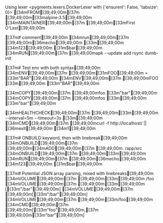Using lexer <pygments.lexers.DockerLexer with {'ensurenl': False, 'tabsize': 0}>
[34mFROM[39;49;00m[37m [39;49;00m[33malpine:3.5[39;49;00m
[34mMAINTAINER[39;49;00m[37m [39;49;00m[33mFirst O'Last[39;49;00m

[37m# comment[39;49;00m
[34mrun[39;49;00m[37m [39;49;00m[36mecho[39;49;00m [33m\[39;49;00m
  [34m123[39;49;00m [31m$bar[39;49;00m
[34mRUN[39;49;00m[37m [39;49;00mapk --update add rsync dumb-init

[37m# Test env with both syntax[39;49;00m
[34mENV[39;49;00m[37m [39;49;00m[31mFOO[39;49;00m = [33m"BAR"[39;49;00m
[34mENV[39;49;00m[37m [39;49;00mFOO [33m\[39;49;00m
	[33m"BAR"[39;49;00m

[34mCOPY[39;49;00m[37m [39;49;00mfoo [33m"bar"[39;49;00m
[34mCOPY[39;49;00m[37m [39;49;00mfoo [33m\[39;49;00m
	[33m"bar"[39;49;00m

[34mHEALTHCHECK[39;49;00m[37m [39;49;00m[33m\[39;49;00m
    --interval=5m --timeout=3s [33m\[39;49;00m
    [34mCMD[39;49;00m[37m [39;49;00mcurl -f http://localhost/ || [36mexit[39;49;00m [34m1[39;49;00m

[37m# ONBUILD keyword, then with linebreak[39;49;00m
[34mONBUILD[39;49;00m[37m [39;49;00m[34mADD[39;49;00m[37m [39;49;00m. /app/src
[34mONBUILD[39;49;00m[37m [39;49;00m[33m\[39;49;00m
	[34mRUN[39;49;00m[37m [39;49;00m[36mecho[39;49;00m [34m123[39;49;00m [31m$bar[39;49;00m

[37m# Potential JSON array parsing, mixed with linebreaks[39;49;00m
[34mVOLUME[39;49;00m[37m [39;49;00m[33m\[39;49;00m
    /foo
[34mVOLUME[39;49;00m[37m [39;49;00m[33m\[39;49;00m
    [[33m"/bar"[39;49;00m]
[34mVOLUME[39;49;00m[37m [39;49;00m[[33m"/bar"[39;49;00m]
[34mVOLUME[39;49;00m[37m [39;49;00m[33m/foo[39;49;00m
[34mCMD[39;49;00m[37m [39;49;00m[[33m"foo"[39;49;00m,[37m [39;49;00m[33m"bar"[39;49;00m]
